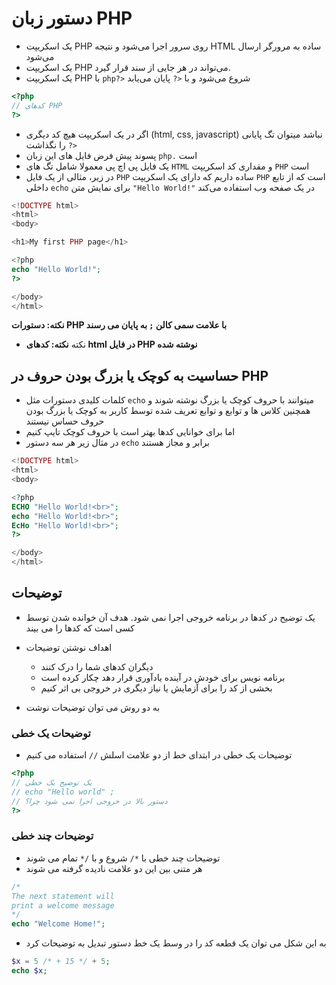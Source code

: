 # دستور زبان PHP

- یک اسکریپت PHP روی سرور اجرا می‌شود و نتیجه HTML ساده به مرورگر ارسال می‌شود
- یک اسکریپت PHP می‌تواند در هر جایی از سند قرار گیرد.
- یک اسکریپت PHP با `php?>` شروع می‌شود و با `<?` پایان می‌یابد

```php
<?php
// کدهای PHP
?>
```

- اگر در یک اسکریپت هیچ کد دیگری (html, css, javascript) نباشد میتوان تگ پایانی `<?` را نگذاشت
- پسوند پیش فرض فایل های این زبان `php.` است
- یک فایل پی اچ پی معمولا شامل تگ های `HTML` و مقداری کد اسکریپت `PHP` است
- در زیر، مثالی از یک فایل `PHP` ساده داریم که دارای یک اسکریپت `PHP` است که از تابع داخلی `echo` برای نمایش متن `"Hello World!"` در یک صفحه وب استفاده می‌کند

```php
<!DOCTYPE html>
<html>
<body>

<h1>My first PHP page</h1>

<?php
echo "Hello World!";
?>

</body>
</html>
```

**نکته: دستورات PHP با علامت سمی کالن `;` به پایان می رسند**
- نکته
**نکته: کدهای html در فایل PHP نوشته شده**

## حساسیت به کوچک یا بزرگ بودن حروف در PHP

- کلمات کلیدی دستورات مثل `echo` میتوانند با حروف کوچک یا بزرگ نوشته شوند و همچنین کلاس ها و توابع و توابع تعریف شده توسط کاربر به کوچک یا بزرگ بودن حروف حساس نیستند
- اما برای خوانایی کدها بهتر است با حروف کوچک تایپ کنیم
- در مثال زیر هر سه دستور `echo` برابر و مجاز هستند

```php
<!DOCTYPE html>
<html>
<body>

<?php
ECHO "Hello World!<br>";
echo "Hello World!<br>";
EcHo "Hello World!<br>";
?>

</body>
</html>
```

## توضیحات

- یک توضیح در کدها در برنامه خروجی اجرا نمی شود. هدف آن خوانده شدن توسط کسی است که کدها را می بیند
- اهداف نوشتن توضیحات
  - دیگران کدهای شما را درک کنند
  - برنامه نویس برای خودش در آینده یادآوری قرار دهد چکار کرده است
  - بخشی از کد را برای آزمایش یا نیاز دیگری در خروجی بی اثر کنیم

- به دو روش می توان توضیحات نوشت

### توضیحات یک خطی

- توضیحات یک خطی در ابتدای خط از دو علامت اسلش `//` استفاده می کنیم

```php
<?php
// یک توضیح یک خطی
// echo "Hello world" ;
// دستور بالا در خروجی اجرا نمی شود چرا؟
?>
```

### توضیحات چند خطی

- توضیحات چند خطی با `*/` شروع و با `/*` تمام می شوند
- هر متنی بین این دو علامت نادیده گرفته می شوند

```php
/*
The next statement will
print a welcome message
*/
echo "Welcome Home!";
```

- به این شکل می توان یک قطعه کد را در وسط یک خط دستور تبدیل به توضیحات کرد

```php
$x = 5 /* + 15 */ + 5;
echo $x;
```
